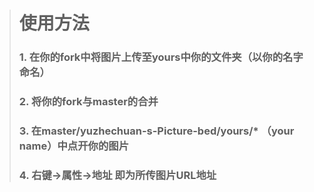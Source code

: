 > # 使用方法
> ### 1. 在你的fork中将图片上传至yours中你的文件夹（以你的名字命名）
> ### 2. 将你的fork与master的合并
> ### 3. 在master/yuzhechuan-s-Picture-bed/yours/* （your name）中点开你的图片
> ### 4. 右键->属性->地址 即为所传图片URL地址
